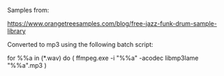 Samples from:

  https://www.orangetreesamples.com/blog/free-jazz-funk-drum-sample-library

Converted to mp3 using the following batch script:

  for %%a in (*.wav) do (
    ffmpeg.exe -i "%%a" -acodec libmp3lame "%%a".mp3
  )

